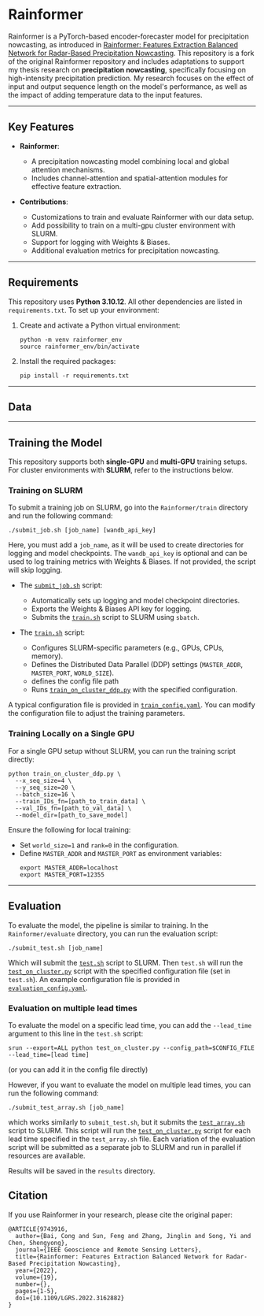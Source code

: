 # Rainformer

Rainformer is a PyTorch-based encoder-forecaster model for precipitation nowcasting, as introduced in [Rainformer: Features Extraction Balanced Network for Radar-Based Precipitation Nowcasting](https://ieeexplore.ieee.org/abstract/document/9743916). This repository is a fork of the original Rainformer repository and includes adaptations to support my thesis research on **precipitation nowcasting**, specifically focusing on high-intensity precipitation prediction. My research focuses on the effect of input and output sequence length on the model's performance, as well as the impact of adding temperature data to the input features.

---

## Key Features

- **Rainformer**:
  - A precipitation nowcasting model combining local and global attention mechanisms.
  - Includes channel-attention and spatial-attention modules for effective feature extraction.

- **Contributions**:
  - Customizations to train and evaluate Rainformer with our data setup.
  - Add possibility to train on a multi-gpu cluster environment with SLURM.
  - Support for logging with Weights & Biases.
  - Additional evaluation metrics for precipitation nowcasting.

---

## Requirements

This repository uses **Python 3.10.12**. All other dependencies are listed in `requirements.txt`. To set up your environment:

1. Create and activate a Python virtual environment:
   ```
   python -m venv rainformer_env
   source rainformer_env/bin/activate
   ```

2. Install the required packages:
   ```
   pip install -r requirements.txt
   ```

---

## Data


---

## Training the Model

This repository supports both **single-GPU** and **multi-GPU** training setups. For cluster environments with **SLURM**, refer to the instructions below.

### Training on SLURM

To submit a training job on SLURM, go into the `Rainformer/train` directory and run the following command:
```
./submit_job.sh [job_name] [wandb_api_key]
```
Here, you must add a `job_name`, as it will be used to create directories for logging and model checkpoints. The `wandb_api_key` is optional and can be used to log training metrics with Weights & Biases. If not provided, the script will skip logging.

- The [`submit_job.sh`](./Rainformer/train/submit_job.sh) script:
  - Automatically sets up logging and model checkpoint directories.
  - Exports the Weights & Biases API key for logging.
  - Submits the [`train.sh`](./Rainformer/train.sh) script to SLURM using `sbatch`.

- The [`train.sh`](./Rainformer/train.sh) script:
  - Configures SLURM-specific parameters (e.g., GPUs, CPUs, memory).
  - Defines the Distributed Data Parallel (DDP) settings (`MASTER_ADDR`, `MASTER_PORT`, `WORLD_SIZE`).
  - defines the config file path
  - Runs [`train_on_cluster_ddp.py`](./Rainformer/train_on_cluster_ddp.py) with the specified configuration.

A typical configuration file is provided in [`train_config.yaml`](./Rainformer/train/train_configs/config.yaml). You can modify the configuration file to adjust the training parameters.

### Training Locally on a Single GPU

For a single GPU setup without SLURM, you can run the training script directly:
```
python train_on_cluster_ddp.py \
  --x_seq_size=4 \
  --y_seq_size=20 \
  --batch_size=16 \
  --train_IDs_fn=[path_to_train_data] \
  --val_IDs_fn=[path_to_val_data] \
  --model_dir=[path_to_save_model]
```

Ensure the following for local training:
- Set `world_size=1` and `rank=0` in the configuration.
- Define `MASTER_ADDR` and `MASTER_PORT` as environment variables:
  ```
  export MASTER_ADDR=localhost
  export MASTER_PORT=12355
  ```

---

## Evaluation

To evaluate the model, the pipeline is similar to training. In the `Rainformer/evaluate` directory, you can run the evaluation script:
```
./submit_test.sh [job_name]
```
Which will submit the [`test.sh`](./Rainformer/evaluate/test.sh) script to SLURM. Then `test.sh` will run the [`test_on_cluster.py`](./Rainformer/evaluate/test_on_cluster.py) script with the specified configuration file (set in `test.sh`). An example configuration file is provided in [`evaluation_config.yaml`](./Rainformer/evaluate/test_configs/config.yaml).

### Evaluation on multiple lead times

To evaluate the model on a specific lead time, you can add the `--lead_time` argument to this line in the `test.sh` script:
```
srun --export=ALL python test_on_cluster.py --config_path=$CONFIG_FILE --lead_time=[lead time]
```
(or you can add it in the config file directly)

However, if you want to evaluate the model on multiple lead times, you can run the following command:
```
./submit_test_array.sh [job_name]
```
which works similarly to `submit_test.sh`, but it submits the [`test_array.sh`](./Rainformer/evaluate/test_array.sh) script to SLURM. This script will run the [`test_on_cluster.py`](./Rainformer/evaluate/test_on_cluster.py) script for each lead time specified in the `test_array.sh` file. Each variation of the evaluation script will be submitted as a separate job to SLURM and run in parallel if resources are available.

Results will be saved in the `results` directory.

## Citation

If you use Rainformer in your research, please cite the original paper:
```
@ARTICLE{9743916,
  author={Bai, Cong and Sun, Feng and Zhang, Jinglin and Song, Yi and Chen, Shengyong},
  journal={IEEE Geoscience and Remote Sensing Letters}, 
  title={Rainformer: Features Extraction Balanced Network for Radar-Based Precipitation Nowcasting}, 
  year={2022},
  volume={19},
  number={},
  pages={1-5},
  doi={10.1109/LGRS.2022.3162882}
}
```